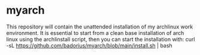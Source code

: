 # myarch
This repository will contain the unattended installation of my archlinux work environment. It is essential to start from a clean base installation of arch linux using the archlinstall script, then you can start the installation with: curl -sL https://github.com/badorius/myarch/blob/main/install.sh | bash
